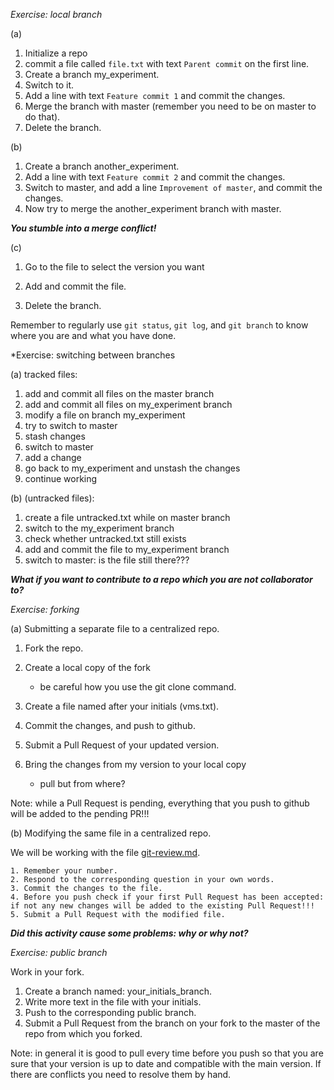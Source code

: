 *Exercise: local branch*

(a)

1. Initialize a repo
2. commit a file called `file.txt` with text `Parent commit` on the first line.
3. Create a branch my_experiment.
4. Switch to it.
5. Add a line with text `Feature commit 1` and commit the changes.
6. Merge the branch with master (remember you need to be on master to do that).
7. Delete the branch.

(b)

1. Create a branch another_experiment.
2. Add a line with text `Feature commit 2` and commit the changes.
3. Switch to master, and add a line `Improvement of master`, and commit the changes.
4. Now try to merge the another_experiment branch with master.

***You stumble into a merge conflict!***

(c)

1. Go to the file to select the version you want

2. Add and commit the file.

3. Delete the branch.

Remember to regularly use `git status`, `git log`,  and `git branch` to know where you are and what you have done.

*Exercise: switching between branches

(a) tracked files:

1. add and commit all files on the master branch
2. add and commit all files on my_experiment branch
3. modify a file on branch my_experiment
4. try to switch to master
5. stash changes
6. switch to master
7. add a change
8. go back to my_experiment and unstash the changes
9. continue working

(b) (untracked files):

1. create a file untracked.txt while on master branch
2. switch to the my_experiment branch
3. check whether untracked.txt still exists
4. add and commit the file to my_experiment branch
5. switch to master: is the file still there???

***What if you want to contribute to a repo which you are not collaborator to?***

*Exercise: forking*

(a) Submitting a separate file to a centralized repo.

1. Fork the repo.

2. Create a local copy of the fork
    - be careful how you use the git clone command.

2. Create a file named after your initials (vms.txt).

3. Commit the changes, and push to github.

4. Submit a Pull Request of your updated version.

5. Bring the changes from my version to your local copy
    - pull but from where?

Note: while a Pull Request is pending, everything that you push to github will be added to the pending PR!!!

(b) Modifying the same file in a centralized repo.

We will be working with the file [git-review.md](git-review.md).

    1. Remember your number.
    2. Respond to the corresponding question in your own words.
    3. Commit the changes to the file.
    4. Before you push check if your first Pull Request has been accepted: if not any new changes will be added to the existing Pull Request!!!
    5. Submit a Pull Request with the modified file.

***Did this activity cause some problems: why or why not?***


*Exercise: public branch*

Work in your fork.

1. Create a branch named: your_initials_branch.
2. Write more text in the file with your initials.
3. Push to the corresponding public branch.
4. Submit a Pull Request from the branch on your fork to the master of the repo from which you forked.

Note: in general it is good to pull every time before you push so that you are sure that your version is up to date and compatible with the main version. If there are conflicts you need to resolve them by hand.

